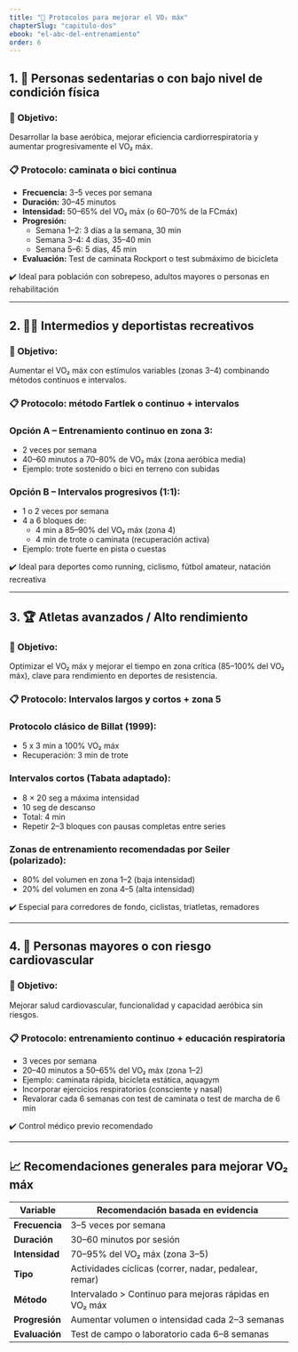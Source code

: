 ```yaml
---
title: "🧪 Protocolos para mejorar el VO₂ máx"
chapterSlug: "capitulo-dos"
ebook: "el-abc-del-entrenamiento"
order: 6
---
```


## 1. 🧍 Personas sedentarias o con bajo nivel de condición física

### 📌 Objetivo:

Desarrollar la base aeróbica, mejorar eficiencia cardiorrespiratoria y aumentar progresivamente el VO₂ máx.

### 📋 Protocolo: caminata o bici continua

- **Frecuencia:** 3–5 veces por semana  
- **Duración:** 30–45 minutos  
- **Intensidad:** 50–65% del VO₂ máx (o 60–70% de la FCmáx)  
- **Progresión:**
  - Semana 1–2: 3 días a la semana, 30 min  
  - Semana 3–4: 4 días, 35–40 min  
  - Semana 5–6: 5 días, 45 min  
- **Evaluación:** Test de caminata Rockport o test submáximo de bicicleta

✔️ Ideal para población con sobrepeso, adultos mayores o personas en rehabilitación

---

## 2. 🏃‍♀️ Intermedios y deportistas recreativos

### 📌 Objetivo:

Aumentar el VO₂ máx con estímulos variables (zonas 3–4) combinando métodos continuos e intervalos.

### 📋 Protocolo: método Fartlek o continuo + intervalos

### **Opción A – Entrenamiento continuo en zona 3:**

- 2 veces por semana  
- 40–60 minutos a 70–80% de VO₂ máx (zona aeróbica media)  
- Ejemplo: trote sostenido o bici en terreno con subidas

### **Opción B – Intervalos progresivos (1:1):**

- 1 o 2 veces por semana  
- 4 a 6 bloques de:  
  - 4 min a 85–90% del VO₂ máx (zona 4)  
  - 4 min de trote o caminata (recuperación activa)  
- Ejemplo: trote fuerte en pista o cuestas

✔️ Ideal para deportes como running, ciclismo, fútbol amateur, natación recreativa

---

## 3. 🏆 Atletas avanzados / Alto rendimiento

### 📌 Objetivo:

Optimizar el VO₂ máx y mejorar el tiempo en zona crítica (85–100% del VO₂ máx), clave para rendimiento en deportes de resistencia.

### 📋 Protocolo: Intervalos largos y cortos + zona 5

### **Protocolo clásico de Billat (1999):**

- 5 x 3 min a 100% VO₂ máx  
- Recuperación: 3 min de trote

### **Intervalos cortos (Tabata adaptado):**

- 8 × 20 seg a máxima intensidad  
- 10 seg de descanso  
- Total: 4 min  
- Repetir 2–3 bloques con pausas completas entre series

### **Zonas de entrenamiento recomendadas por Seiler (polarizado):**

- 80% del volumen en zona 1–2 (baja intensidad)  
- 20% del volumen en zona 4–5 (alta intensidad)

✔️ Especial para corredores de fondo, ciclistas, triatletas, remadores

---

## 4. 👵 Personas mayores o con riesgo cardiovascular

### 📌 Objetivo:

Mejorar salud cardiovascular, funcionalidad y capacidad aeróbica sin riesgos.

### 📋 Protocolo: entrenamiento continuo + educación respiratoria

- 3 veces por semana  
- 20–40 minutos a 50–65% del VO₂ máx (zona 1–2)  
- Ejemplo: caminata rápida, bicicleta estática, aquagym  
- Incorporar ejercicios respiratorios (consciente y nasal)  
- Revalorar cada 6 semanas con test de caminata o test de marcha de 6 min

✔️ Control médico previo recomendado

---

## 📈 Recomendaciones generales para mejorar VO₂ máx

| Variable         | Recomendación basada en evidencia                            |
|------------------|---------------------------------------------------------------|
| **Frecuencia**   | 3–5 veces por semana                                          |
| **Duración**     | 30–60 minutos por sesión                                     |
| **Intensidad**   | 70–95% del VO₂ máx (zona 3–5)                                |
| **Tipo**         | Actividades cíclicas (correr, nadar, pedalear, remar)        |
| **Método**       | Intervalado > Continuo para mejoras rápidas en VO₂ máx       |
| **Progresión**   | Aumentar volumen o intensidad cada 2–3 semanas               |
| **Evaluación**   | Test de campo o laboratorio cada 6–8 semanas                 |

